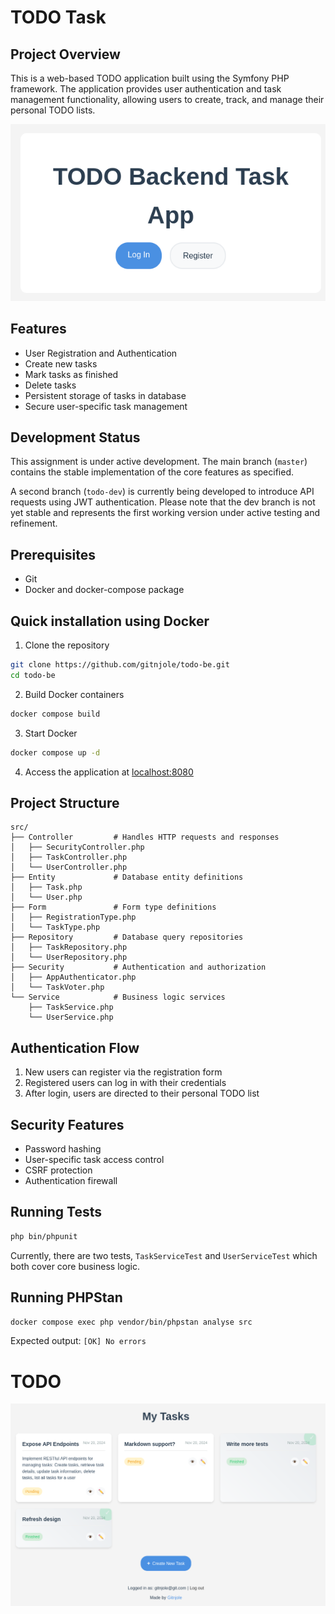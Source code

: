 # TODO Task

## Project Overview

This is a web-based TODO application built using the Symfony PHP framework. The application provides user authentication and task management functionality, allowing users to create, track, and manage their personal TODO lists.

<div align="center">
  <img src="assets/images/landing.png" alt="Task Management Screenshot">
</div>

## Features

- User Registration and Authentication
- Create new tasks
- Mark tasks as finished
- Delete tasks
- Persistent storage of tasks in database
- Secure user-specific task management
  
## Development Status

This assignment is under active development. The main branch (`master`) contains the stable implementation of the core features as specified.

A second branch (`todo-dev`) is currently being developed to introduce API requests using JWT authentication.
Please note that the dev branch is not yet stable and represents the first working version under active testing and refinement.

## Prerequisites

- Git
- Docker and docker-compose package

## Quick installation using Docker

1. Clone the repository
```bash
git clone https://github.com/gitnjole/todo-be.git
cd todo-be
```

2. Build Docker containers
```bash
docker compose build
```

3. Start Docker
```bash
docker compose up -d
```

4. Access the application at [localhost:8080](http://localhost:8080)

## Project Structure

```
src/
├── Controller         # Handles HTTP requests and responses
│   ├── SecurityController.php
│   ├── TaskController.php
│   └── UserController.php
├── Entity             # Database entity definitions
│   ├── Task.php
│   └── User.php
├── Form               # Form type definitions
│   ├── RegistrationType.php
│   └── TaskType.php
├── Repository         # Database query repositories
│   ├── TaskRepository.php
│   └── UserRepository.php
├── Security           # Authentication and authorization
│   ├── AppAuthenticator.php
│   └── TaskVoter.php
└── Service            # Business logic services
    ├── TaskService.php
    └── UserService.php
```

## Authentication Flow

1. New users can register via the registration form
2. Registered users can log in with their credentials
3. After login, users are directed to their personal TODO list

## Security Features

- Password hashing
- User-specific task access control
- CSRF protection
- Authentication firewall

## Running Tests

```bash
php bin/phpunit
```

Currently, there are two tests, `TaskServiceTest` and `UserServiceTest` which both cover core business logic.

## Running PHPStan

```bash
docker compose exec php vendor/bin/phpstan analyse src
```

Expected output:
 `[OK] No errors`                                                                                          
# TODO

<div align="center">
  <img src="assets/images/overview.png" alt="Task Management Screenshot">
</div>

